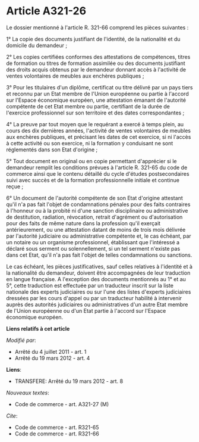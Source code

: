 # Article A321-26

Le dossier mentionné à l'article R. 321-66 comprend les pièces suivantes : 

1° La copie des documents justifiant de l'identité, de la nationalité et du domicile du demandeur ; 

2° Les copies certifiées conformes des attestations de compétences, titres de formation ou titres de formation assimilée ou
des documents justifiant des droits acquis obtenus par le demandeur donnant accès à l'activité de ventes volontaires de
meubles aux enchères publiques ; 

3° Pour les titulaires d'un diplôme, certificat ou titre délivré par un pays tiers et reconnu par un Etat membre de l'Union
européenne ou partie à l'accord sur l'Espace économique européen, une attestation émanant de l'autorité compétente de cet
Etat membre ou partie, certifiant de la durée de l'exercice professionnel sur son territoire et des dates correspondantes ; 

4° La preuve par tout moyen que le requérant a exercé à temps plein, au cours des dix dernières années, l'activité de ventes
volontaires de meubles aux enchères publiques, et précisant les dates de cet exercice, si ni l'accès à cette activité ou son
exercice, ni la formation y conduisant ne sont réglementés dans son Etat d'origine ; 

5° Tout document en original ou en copie permettant d'apprécier si le demandeur remplit les conditions prévues à l'article R.
321-65 du code de commerce ainsi que le contenu détaillé du cycle d'études postsecondaires suivi avec succès et de la
formation professionnelle initiale et continue reçue ; 

6° Un document de l'autorité compétente de son Etat d'origine attestant qu'il n'a pas fait l'objet de condamnations pénales
pour des faits contraires à l'honneur ou à la probité ni d'une sanction disciplinaire ou administrative de destitution,
radiation, révocation, retrait d'agrément ou d'autorisation pour des faits de même nature dans la profession qu'il exerçait
antérieurement, ou une attestation datant de moins de trois mois délivrée par l'autorité judiciaire ou administrative
compétente et, le cas échéant, par un notaire ou un organisme professionnel, établissant que l'intéressé a déclaré sous
serment ou solennellement, si un tel serment n'existe pas dans cet Etat, qu'il n'a pas fait l'objet de telles condamnations
ou sanctions. 

Le cas échéant, les pièces justificatives, sauf celles relatives à l'identité et à la nationalité du demandeur, doivent être
accompagnées de leur traduction en langue française. A l'exception des documents mentionnés au 1° et au 5°, cette traduction
est effectuée par un traducteur inscrit sur la liste nationale des experts judiciaires ou sur l'une des listes d'experts
judiciaires dressées par les cours d'appel ou par un traducteur habilité à intervenir auprès des autorités judiciaires ou
administratives d'un autre Etat membre de l'Union européenne ou d'un Etat partie à l'accord sur l'Espace économique européen.

**Liens relatifs à cet article**

_Modifié par_:

  - Arrêté du 4 juillet 2011 - art. 1
  - Arrêté du 19 mars 2012 - art. 4

**Liens**:

  - TRANSFERE: Arrêté du 19 mars 2012 - art. 8

_Nouveaux textes_:

  - Code de commerce - art. A321-27 (M)

_Cite_:

  - Code de commerce - art. R321-65
  - Code de commerce - art. R321-66
